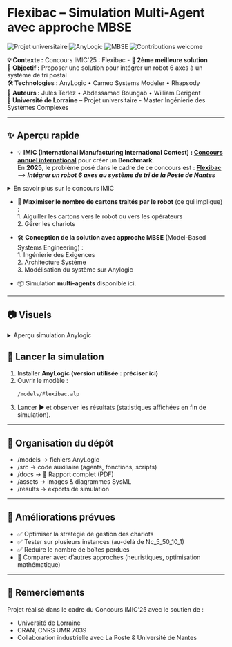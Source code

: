 # Flexibac – Simulation Multi-Agent avec approche MBSE

![Projet universitaire](https://img.shields.io/badge/Université%20de%20Lorraine-Project-lightgrey?logo=googlescholar)
![AnyLogic](https://img.shields.io/badge/Simulation-AnyLogic-blue.svg)
![MBSE](https://img.shields.io/badge/Approach-MBSE-orange.svg)
![Contributions welcome](https://img.shields.io/badge/Contributions-welcome-brightgreen.svg)

**💡 Contexte :** Concours IMIC'25 : Flexibac - **🥈 2ème meilleure solution**       
**🎯 Objectif :** Proposer une solution pour intégrer un robot 6 axes à un système de tri postal  
**🛠 Technologies :** AnyLogic • Cameo Systems Modeler • Rhapsody   
**👥 Auteurs :** Jules Terlez • Abdessamad Boungab • William Derigent  
**🏫 Université de Lorraine** – Projet universitaire - Master Ingénierie des Systèmes Complexes  

---

## ✨ Aperçu rapide

- 💡 **IMIC (International Manufacturing International Contest) : [Concours annuel international](https://hal.science/EC-NANTES/hal-04770839v1)** pour créer un **Benchmark**.  
  En **2025**, le problème posé dans le cadre de ce concours est : **[Flexibac](https://github.com/GIS-S-mart/Benchmark-9-IMIC)** --> **_Intégrer un robot 6 axes au système de tri de la Poste de Nantes_**
<details>
  <summary>En savoir plus sur le concours IMIC</summary>

  > Chaque année, un problème de production intelligente est posé à plusieurs universités participantes dans le monde.  
  > 1. Les universités participantes **proposent** chacune une **solution**.  
  > 2. Ces solutions forment ainsi un **Benchmark** pour le problème posé.  
  > 3. La **meilleure solution** est retenue comme **référence** pour ce problème.  
  > 4. Un **article scientifique** présentant cette solution est publié.
---
<p align="center">
    <img src="documents/images/Topology.png" width="600"><br>
    <em>Schéma du système de tri pour le problème Flexibac</em>
  </p>
</details>

- 🎯 **Maximiser le nombre de cartons traités par le robot** (ce qui implique) :  
      1. Aiguiller les cartons vers le robot ou vers les opérateurs  
      2. Gérer les chariots
    
- 🛠 **Conception de la solution avec approche MBSE** (Model-Based Systems Engineering) :  
      1. Ingénierie des Exigences  
      2. Architecture Système  
      3. Modélisation du système sur Anylogic
    
- 📦 Simulation **multi-agents** disponible ici.

---

## 📷 Visuels 

<details>
  <summary>Aperçu simulation Anylogic</summary>
<p align="center">
    <img src="documents/images/Anylogic_screenshot.png" width="800"><br>
    <em>Aperçu simulation Anylogic</em>
  </p>
</details>


## 🚀 Lancer la simulation
1. Installer **AnyLogic (version utilisée : préciser ici)**  
2. Ouvrir le modèle :  
   ```bash
   /models/Flexibac.alp
3. Lancer ▶ et observer les résultats (statistiques affichées en fin de simulation).

---

## 📂 Organisation du dépôt

- /models → fichiers AnyLogic
- /src → code auxiliaire (agents, fonctions, scripts)
- /docs → 📄 Rapport complet (PDF)
- /assets → images & diagrammes SysML
- /results → exports de simulation

---

## 🔮 Améliorations prévues

- ✅ Optimiser la stratégie de gestion des chariots
- ✅ Tester sur plusieurs instances (au-delà de Nc_5_50_10_1)
- ✅ Réduire le nombre de boîtes perdues
- 🔄 Comparer avec d’autres approches (heuristiques, optimisation mathématique)

---

## 🙌 Remerciements

Projet réalisé dans le cadre du Concours IMIC’25 avec le soutien de :
- Université de Lorraine
- CRAN, CNRS UMR 7039
- Collaboration industrielle avec La Poste & Université de Nantes
